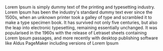Lorem Ipsum is simply dummy text of the printing and typesetting industry. Lorem Ipsum has been the industry's standard dummy
text ever since the 1500s, when an unknown printer took a galley of type and scrambled it to make a type specimen book. It has
survived not only five centuries, but also the leap into electronic typesetting, remaining essentially unchanged. It was
popularised in the 1960s with the release of Letraset sheets containing Lorem Ipsum passages, and more recently with desktop
publishing software like Aldus PageMaker including versions of Lorem Ipsum
